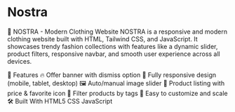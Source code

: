 # Nostra
🧥 NOSTRA - Modern Clothing Website
NOSTRA is a responsive and modern clothing website built with HTML, Tailwind CSS, and JavaScript. It showcases trendy fashion collections with features like a dynamic slider, product filters, responsive navbar, and smooth user experience across all devices.

🚀 Features
🔥 Offer banner with dismiss option
📱 Fully responsive design (mobile, tablet, desktop)
🖼️ Auto/manual image slider
🧾 Product listing with price & favorite icon
🧃 Filter products by tags
🎯 Easy to customize and scale
🛠️ Built With
HTML5
CSS
JavaScript

